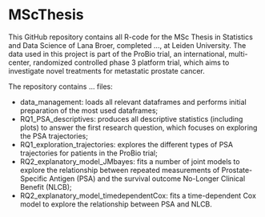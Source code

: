 # MScThesis

This GitHub repository contains all R-code for the MSc Thesis in Statistics and Data Science of Lana Broer, completed ..., at Leiden University.
The data used in this project is part of the ProBio trial, an international, multi-center, randomized controlled phase 3 platform trial, which aims to investigate novel treatments for metastatic prostate cancer.

The repository contains ... files:
* data_management: loads all relevant dataframes and performs initial preparation of the most used dataframes;
* RQ1_PSA_descriptives: produces all descriptive statistics (including plots) to answer the first research question, which focuses on exploring the PSA trajectories;
* RQ1_exploration_trajectories: explores the different types of PSA trajectories for patients in the ProBio trial;
* RQ2_explanatory_model_JMbayes: fits a number of joint models to explore the relationship between repeated measurements of Prostate-Specific Antigen (PSA) and the survival outcome No-Longer Clinical Benefit (NLCB);
* RQ2_explanatory_model_timedependentCox: fits a time-dependent Cox model to explore the relationship between PSA and NLCB. 
